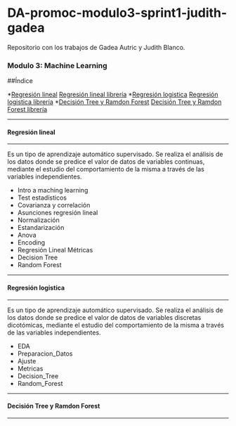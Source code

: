 # DA-promoc-modulo3-sprint1-judith-gadea
Repositorio con los trabajos de Gadea Autric y Judith Blanco.


### **Modulo 3: Machine Learning** 

##Índice

*[Regresión lineal](#Regresión-lineal)
  [Regresión lineal librería](#Regresión-lineal-libreria)
*[Regresión logistica](#Regresión-logistica)
  [Regresión logistica librería](#Regresión-logistica'libreria)
*[Decisión Tree y Ramdon Forest](#Decisión'-Tree-y-Ramdon-Forest)
  [Decisión Tree y Ramdon Forest librería](#Decisión-Tree-y-Ramdon-Forest-librería)


--------------------------
 #### **Regresión lineal**  
 ---------------------------
Es un tipo de aprendizaje automático supervisado. 
Se realiza el análisis de los datos donde se predice el valor de datos de variables continuas, mediante el estudio del 
comportamiento de la misma a través de las variables independientes. 

 - Intro a maching learning
 - Test estadísticos
 - Covarianza y correlación
 - Asunciones regresión lineal
 - Normalización
 - Estandarización
 - Anova
 - Encoding
 - Regresión Lineal Métricas
 - Decision Tree
 - Random Forest
 
 ----------------------------
 #### **Regresión logistica**
----------------------------
Es un tipo de aprendizaje automático supervisado. 
Se realiza el análisis de los datos donde se predice el valor de datos de variables discretas dicotómicas, mediante el estudio del 
comportamiento de la misma a través de las variables independientes. 

 - EDA
 - Preparacion_Datos
 - Ajuste
 - Metricas
 - Decision_Tree
 - Random_Forest

------------------------------
 #### **Decisión Tree y Ramdon Forest**
--------------------------------




